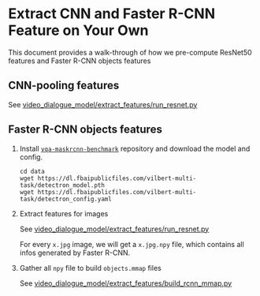# Extract CNN and Faster R-CNN Feature on Your Own
This document provides a walk-through of how we pre-compute ResNet50 features and Faster R-CNN objects features

## CNN-pooling features
See [video_dialogue_model/extract_features/run_resnet.py](video_dialogue_model/extract_features/run_resnet.py)

## Faster R-CNN objects features
1. Install [`vqa-maskrcnn-benchmark`](https://gitlab.com/vedanuj/vqa-maskrcnn-benchmark) repository and download the model and config. 
    ```text
    cd data
    wget https://dl.fbaipublicfiles.com/vilbert-multi-task/detectron_model.pth
    wget https://dl.fbaipublicfiles.com/vilbert-multi-task/detectron_config.yaml
    ```

2. Extract features for images

    See [video_dialogue_model/extract_features/run_resnet.py](video_dialogue_model/extract_features/run_resnet.py)

    For every `x.jpg` image, we will get a `x.jpg.npy` file, which contains all infos generated by Faster R-CNN.

3. Gather all `npy` file to build `objects.mmap` files

    See [video_dialogue_model/extract_features/build_rcnn_mmap.py](video_dialogue_model/extract_features/build_rcnn_mmap.py)
